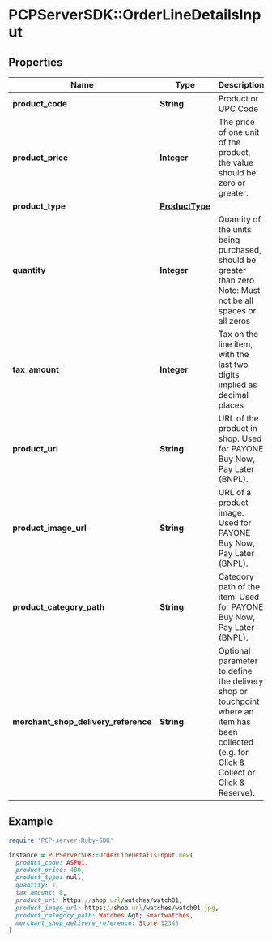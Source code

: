 # PCPServerSDK::OrderLineDetailsInput

## Properties

| Name | Type | Description | Notes |
| ---- | ---- | ----------- | ----- |
| **product_code** | **String** | Product or UPC Code | [optional] |
| **product_price** | **Integer** | The price of one unit of the product, the value should be zero or greater. |  |
| **product_type** | [**ProductType**](ProductType.md) |  | [optional] |
| **quantity** | **Integer** | Quantity of the units being purchased, should be greater than zero Note: Must not be all spaces or all zeros |  |
| **tax_amount** | **Integer** | Tax on the line item, with the last two digits implied as decimal places | [optional] |
| **product_url** | **String** | URL of the product in shop.   Used for PAYONE Buy Now, Pay Later (BNPL). | [optional] |
| **product_image_url** | **String** | URL of a product image.   Used for PAYONE Buy Now, Pay Later (BNPL). | [optional] |
| **product_category_path** | **String** | Category path of the item.   Used for PAYONE Buy Now, Pay Later (BNPL). | [optional] |
| **merchant_shop_delivery_reference** | **String** | Optional parameter to define the delivery shop or touchpoint where an item has been collected (e.g. for Click &amp; Collect or Click &amp; Reserve). | [optional] |

## Example

```ruby
require 'PCP-server-Ruby-SDK'

instance = PCPServerSDK::OrderLineDetailsInput.new(
  product_code: ASP01,
  product_price: 480,
  product_type: null,
  quantity: 1,
  tax_amount: 0,
  product_url: https://shop.url/watches/watch01,
  product_image_url: https://shop.url/watches/watch01.jpg,
  product_category_path: Watches &gt; Smartwatches,
  merchant_shop_delivery_reference: Store-12345
)
```

